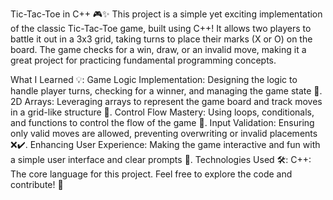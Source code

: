 Tic-Tac-Toe in C++ 🎮✨
This project is a simple yet exciting implementation of the classic Tic-Tac-Toe game, built using C++! It allows two players to battle it out in a 3x3 grid, taking turns to place their marks (X or O) on the board. The game checks for a win, draw, or an invalid move, making it a great project for practicing fundamental programming concepts.

What I Learned 💡:
Game Logic Implementation: Designing the logic to handle player turns, checking for a winner, and managing the game state 🎯.
2D Arrays: Leveraging arrays to represent the game board and track moves in a grid-like structure 🧩.
Control Flow Mastery: Using loops, conditionals, and functions to control the flow of the game 🚦.
Input Validation: Ensuring only valid moves are allowed, preventing overwriting or invalid placements ❌✔️.
Enhancing User Experience: Making the game interactive and fun with a simple user interface and clear prompts 🎉.
Technologies Used 🛠️:
C++: The core language for this project.
Feel free to explore the code and contribute! 🚀
